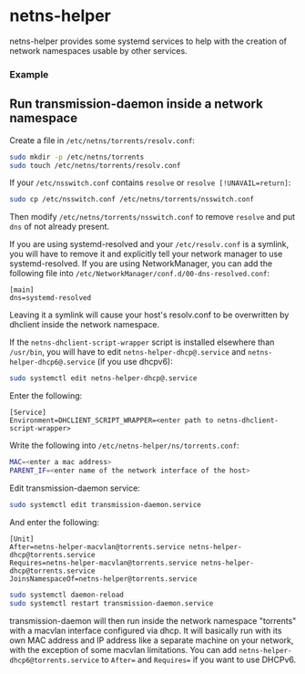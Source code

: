 netns-helper
==============================

netns-helper provides some systemd services to help with the creation of network namespaces usable by other services.

### Example

## Run transmission-daemon inside a network namespace

Create a file in `/etc/netns/torrents/resolv.conf`:

```sh
sudo mkdir -p /etc/netns/torrents
sudo touch /etc/netns/torrents/resolv.conf
```

If your `/etc/nsswitch.conf` contains `resolve` or `resolve [!UNAVAIL=return]`:

```sh
sudo cp /etc/nsswitch.conf /etc/netns/torrents/nsswitch.conf
```

Then modify `/etc/netns/torrents/nsswitch.conf` to remove `resolve` and put `dns` of not already present.

If you are using systemd-resolved and your `/etc/resolv.conf` is a symlink, you will have to remove it and explicitly tell your network manager to use systemd-resolved. If you are using NetworkManager, you can add the following file into `/etc/NetworkManager/conf.d/00-dns-resolved.conf`:
```
[main]
dns=systemd-resolved
```

Leaving it a symlink will cause your host's resolv.conf to be overwritten by dhclient inside the network namespace.

If the `netns-dhclient-script-wrapper` script is installed elsewhere than `/usr/bin`, you will have to edit `netns-helper-dhcp@.service` and `netns-helper-dhcp6@.service` (if you use dhcpv6):

```sh
sudo systemctl edit netns-helper-dhcp@.service
```

Enter the following:
```
[Service]
Environment=DHCLIENT_SCRIPT_WRAPPER=<enter path to netns-dhclient-script-wrapper>
```

Write the following into `/etc/netns-helper/ns/torrents.conf`:

```sh
MAC=<enter a mac address>
PARENT_IF=<enter name of the network interface of the host>
```

Edit transmission-daemon service:

```sh
sudo systemctl edit transmission-daemon.service
```

And enter the following:

```
[Unit]
After=netns-helper-macvlan@torrents.service netns-helper-dhcp@torrents.service
Requires=netns-helper-macvlan@torrents.service netns-helper-dhcp@torrents.service
JoinsNamespaceOf=netns-helper@torrents.service
```

```sh
sudo systemctl daemon-reload
sudo systemctl restart transmission-daemon.service
```

transmission-daemon will then run inside the network namespace "torrents" with a macvlan interface configured via dhcp. It will basically run with its own MAC address and IP address like a separate machine on your network, with the exception of some macvlan limitations. You can add `netns-helper-dhcp6@torrents.service` to `After=` and `Requires=` if you want to use DHCPv6.
